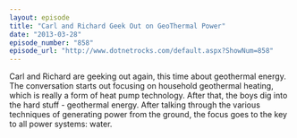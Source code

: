 ```yaml
---
layout: episode
title: "Carl and Richard Geek Out on GeoThermal Power"
date: "2013-03-28"
episode_number: "858"
episode_url: "http://www.dotnetrocks.com/default.aspx?ShowNum=858"
---
```


Carl and Richard are geeking out again, this time about geothermal energy. The conversation starts out focusing on household geothermal heating, which is really a form of heat pump technology. After that, the boys dig into the hard stuff - geothermal energy. After talking through the various techniques of generating power from the ground, the focus goes to the key to all power systems: water.
